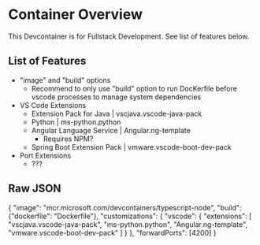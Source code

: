 # Container Overview
This Devcontainer is for Fullstack Development. See list of features below.

## List of Features
- "image" and "build" options
  - Recommend to only use "build" option to run DocKerfile before vscode processes to manage system dependencies
- VS Code Extensions
  - Extension Pack for Java | vscjava.vscode-java-pack
  - Python | ms-python.python
  - Angular Language Service | Angular.ng-template
    - Requires NPM?
  - Spring Boot Extension Pack | vmware.vscode-boot-dev-pack
- Port Extensions
  - ???

## Raw JSON
{
    "image": "mcr.microsoft.com/devcontainers/typescript-node",
    "build": {"dockerfile": "Dockerfile"},
    "customizations": {
        "vscode": {
            "extensions": [
                "vscjava.vscode-java-pack",
                "ms-python.python",
                "Angular.ng-template",
                "vmware.vscode-boot-dev-pack"
            ]
        }
    },
    "forwardPorts": [4200]
}